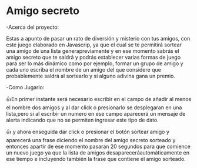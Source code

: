 <h1> Amigo secreto </h1>

-Acerca del proyecto:

Estas a apunto de pasar un rato de diversión y misterio con tus amigos, con este juego elaborado en Javascrip,
ya que el cual se te permitirá sortear una amigo de una lista generapreviamente y en ese momento sabrás el amigo secreto que te saldrá
y podrás establecer varias formas de juego para ser lo más dinámico como por ejemplo, formar un grupo de amigo y cada uno escriba
el nombre de un amigo del que considere que probablemente saldrá al sortearlo y si alguno adivina gana un premio.


-Como Jugarlo:

👍En primer instante será necesario escribir en el campo de añadir al menos el nombre dos amigos y al dar click o presionarlo 
se desplegaran en una lista,pero si al escribir un numero en ese campo aparecerá un mensaje de alerta indicando que no se 
permiten ingresar este tipo de dato.

👍 y ahora enseguida dar  click o presionar el botón sortear amigo y aparecerá una frase diciendo el nombre del amigo secreto sorteado y entonces apartir de ese momento pasaran 20 segundos para que comience un nuevo juego 
ya que la lista de amigos desapareceráautomáticamente en ese tiempo e incluyendo también la frase que contiene el amigo sorteado.
